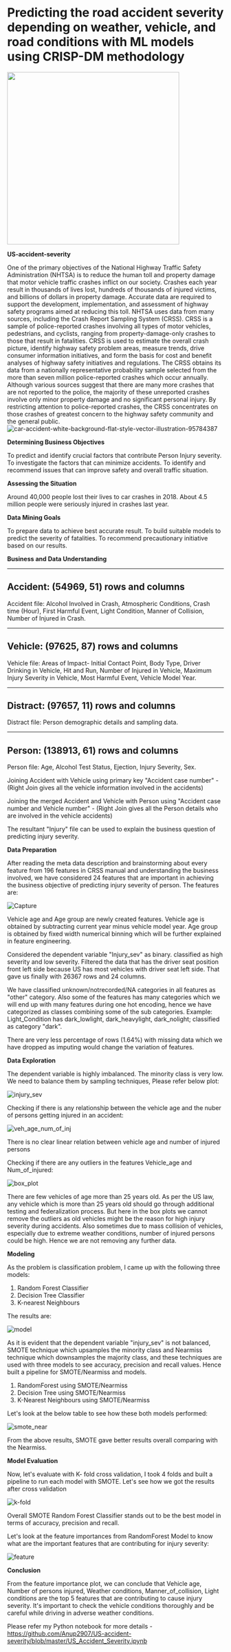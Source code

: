 # Predicting the road accident severity depending on weather, vehicle, and road conditions with ML models using CRISP-DM methodology
<img src = https://user-images.githubusercontent.com/56169217/74563646-dd6ba580-4f32-11ea-8c6b-b6ff475eb661.PNG width="400" height="400" />

**US-accident-severity**

One of the primary objectives of the National Highway Traffic Safety Administration (NHTSA) is to reduce the human toll and property damage that motor vehicle traffic crashes inflict on our society. Crashes each year result in thousands of lives lost, hundreds of thousands of injured victims, and billions of dollars in property damage. Accurate data are required to support the development, implementation, and assessment of highway safety programs aimed at reducing this toll. NHTSA uses data from many sources, including the Crash Report Sampling System (CRSS). CRSS is a sample of police-reported crashes involving all types of motor vehicles, pedestrians, and cyclists, ranging from property-damage-only crashes to those that result in fatalities. CRSS is used to estimate the overall crash picture, identify highway safety problem areas, measure trends, drive consumer information initiatives, and form the basis for cost and benefit analyses of highway safety initiatives and regulations. The CRSS obtains its data from a nationally representative probability sample selected from the more than seven million police-reported crashes which occur annually. Although various sources suggest that there are many more crashes that are not reported to the police, the majority of these unreported crashes involve only minor property damage and no significant personal injury. By restricting attention to police-reported crashes, the CRSS concentrates on those crashes of greatest concern to the highway safety community and the general public. 
![car-accident-white-background-flat-style-vector-illustration-95784387](https://user-images.githubusercontent.com/56169217/74563674-e9effe00-4f32-11ea-8fbb-1906d8e90141.jpg)

**Determining Business Objectives**

To predict and identify crucial factors that contribute Person Injury severity.
To investigate the factors that can minimize accidents.
To identify and recommend issues that can improve safety and overall traffic situation.

**Assessing the Situation**

Around 40,000 people lost their lives to car crashes in 2018.
About 4.5 million people were seriously injured in crashes last year.

**Data Mining Goals**

To prepare data to achieve best accurate result.
To build suitable models to predict the severity of fatalities.
To recommend precautionary initiative based on our results. 

**Business and Data Understanding**

----------------------------------------
Accident: (54969, 51) rows and columns
----------------------------------------

Accident file: Alcohol Involved in Crash, Atmospheric Conditions, Crash time (Hour), First Harmful Event, Light Condition, Manner of Collision, Number of Injured in Crash.

----------------------------------------
Vehicle: (97625, 87) rows and columns
----------------------------------------

Vehicle file: Areas of Impact- Initial Contact Point, Body Type, Driver Drinking in Vehicle, Hit and Run, Number of Injured in Vehicle, Maximum Injury Severity in Vehicle, Most Harmful Event, Vehicle Model Year. 

----------------------------------------
Distract: (97657, 11) rows and columns
----------------------------------------

Distract file: Person demographic details and sampling data. 

---------------------------------------
Person: (138913, 61) rows and columns 
---------------------------------------

Person file: Age, Alcohol Test Status, Ejection, Injury Severity, Sex. 

Joining Accident with Vehicle using primary key "Accident case number" - (Right Join gives all the vehicle information involved in the accidents)

Joining the merged Accident and Vehicle with Person using "Accident case number and Vehicle number" - (Right Join gives all the Person details who are involved in the vehicle accidents)

The resultant "Injury" file can be used to explain the business question of predicting injury severity.

**Data Preparation**

After reading the meta data description and brainstorming about every feature from 196 features in CRSS manual and understanding the business involved, we have considered 24 features that are important in achieving the business objective of predicting injury severity of person. The features are:

![Capture](https://user-images.githubusercontent.com/56169217/74565896-d98e5200-4f37-11ea-9821-d3cbf7c2f91a.PNG)

Vehicle age and Age group are newly created features. Vehicle age is obtained by subtracting current year minus vehicle model year. Age group is obtained by fixed width numerical binning which will be further explained in feature engineering.

Considered the dependent variable "Injury_sev" as binary. classified as high severity and low severity. Filtered the data that has the driver seat position front left side because US has most vehicles with driver seat left side. That gave us finally with 26367 rows and 24 columns.

We have classified unknown/notrecorded/NA categories in all features as "other" category. Also some of the features has many categories which we will end up with many features during one hot encoding, hence we have categorized as classes combining some of the sub categories. Example: Light_Condition has dark_lowlight, dark_heavylight, dark_nolight; classified as category "dark".

There are very less percentage of rows (1.64%) with missing data which we have dropped as imputing would change the variation of features. 

**Data Exploration**

The dependent variable is highly imbalanced. The minority class is very low. We need to balance them by sampling techniques, Please refer below plot:

![injury_sev](https://user-images.githubusercontent.com/56169217/74578475-7eba2200-4f5a-11ea-9ceb-30b2ef5c98ca.PNG)

Checking if there is any relationship between the vehicle age and the nuber of persons getting injured in an accident:

![veh_age_num_of_inj](https://user-images.githubusercontent.com/56169217/74579009-77484800-4f5d-11ea-81d5-48e05c98a330.PNG)

There is no clear linear relation between vehicle age and number of injured persons

Checking if there are any outliers in the features Vehicle_age and Num_of_injured:

![box_plot](https://user-images.githubusercontent.com/56169217/74579645-b8daf200-4f61-11ea-8482-86b3ec922568.PNG)

There are few vehicles of age more than 25 years old. As per the US law, any vehicle which is more than 25 years old should go through additional testing and federalization process. But here in the box plots we cannot remove the outliers as old vehicles might be the reason for high injury severity during accidents. Also sometimes due to mass collision of vehicles, especially due to extreme weather conditions, number of injured persons could be high. Hence we are not removing any further data.

**Modeling**

As the problem is classification problem, I came up with the following three models:

1. Random Forest Classifier
2. Decision Tree Classifier
3. K-nearest Neighbours 

The results are:

![model](https://user-images.githubusercontent.com/56169217/74582388-a328f500-4f80-11ea-824d-27b796feeeca.PNG)

As it is evident that the dependent variable "injury_sev" is not balanced, SMOTE technique which upsamples the minority class and Nearmiss technique which downsamples the majority class, and these techniques are used with three models to see accuracy, precision and recall values. Hence built a pipeline for SMOTE/Nearmiss and models. 

1. RandomForest using SMOTE/Nearmiss
2. Decision Tree using SMOTE/Nearmiss
3. K-Nearest Neighbours using SMOTE/Nearmiss

Let's look at the below table to see how these both models performed:

![smote_near](https://user-images.githubusercontent.com/56169217/74593926-3ea87d00-4ff6-11ea-82f0-5e11184ebf6f.PNG)

From the above results, SMOTE gave better results overall comparing with the Nearmiss.

**Model Evaluation**

Now, let's evaluate with K- fold cross validation, I took 4 folds and built a pipeline to run each model with SMOTE. Let's see how we got the results after cross validation 

![k-fold](https://user-images.githubusercontent.com/56169217/74594079-dbb7e580-4ff7-11ea-944f-0b28b6448649.PNG)

Overall SMOTE Random Forest Classifier stands out to be the best model in terms of accuracy, precision and recall.

Let's look at the feature importances from RandomForest Model to know what are the important features that are contributing for injury severity:

![feature](https://user-images.githubusercontent.com/56169217/74595281-46bbe900-5005-11ea-9190-75894fe79903.PNG)

**Conclusion**

From the feature importance plot, we can conclude that Vehicle age, Number of persons injured, Weather conditions, Manner_of_collision, Light conditions are the top 5 features that are contributing to cause injury severity. It's important to check the vehicle conditions thoroughly and be careful while driving in adverse weather conditions.

Please refer my Python notebook for more details - https://github.com/Anup2907/US-accident-severity/blob/master/US_Accident_Severity.ipynb












